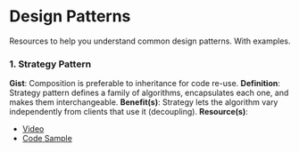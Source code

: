 # Design Patterns

Resources to help you understand common design patterns. With examples.

### 1. Strategy Pattern

**Gist**: Composition is preferable to inheritance for code re-use.
**Definition**: Strategy pattern defines a family of algorithms, encapsulates each one, and makes them interchangeable. 
**Benefit(s)**: Strategy lets the algorithm vary independently from clients that use it (decoupling).
**Resource(s)**:
- [Video](https://www.youtube.com/watch?v=v9ejT8FO-7I)
- [Code Sample](https://github.com/evansmusomi/python3-101/blob/master/design-patterns/strategy.py)
